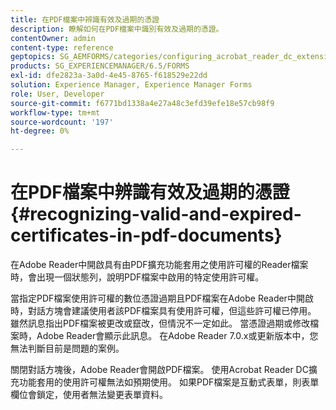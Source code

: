 ```yaml
---
title: 在PDF檔案中辨識有效及過期的憑證
description: 瞭解如何在PDF檔案中識別有效及過期的憑證。
contentOwner: admin
content-type: reference
geptopics: SG_AEMFORMS/categories/configuring_acrobat_reader_dc_extensions
products: SG_EXPERIENCEMANAGER/6.5/FORMS
exl-id: dfe2823a-3a0d-4e45-8765-f618529e22dd
solution: Experience Manager, Experience Manager Forms
role: User, Developer
source-git-commit: f6771bd1338a4e27a48c3efd39efe18e57cb98f9
workflow-type: tm+mt
source-wordcount: '197'
ht-degree: 0%

---
```


# 在PDF檔案中辨識有效及過期的憑證 {#recognizing-valid-and-expired-certificates-in-pdf-documents}

在Adobe Reader中開啟具有由PDF擴充功能套用之使用許可權的Reader檔案時，會出現一個狀態列，說明PDF檔案中啟用的特定使用許可權。

當指定PDF檔案使用許可權的數位憑證過期且PDF檔案在Adobe Reader中開啟時，對話方塊會建議使用者該PDF檔案具有使用許可權，但這些許可權已停用。 雖然訊息指出PDF檔案被更改或竄改，但情況不一定如此。 當憑證過期或修改檔案時，Adobe Reader會顯示此訊息。 在Adobe Reader 7.0.x或更新版本中，您無法判斷目前是問題的案例。

關閉對話方塊後，Adobe Reader會開啟PDF檔案。 使用Acrobat Reader DC擴充功能套用的使用許可權無法如預期使用。 如果PDF檔案是互動式表單，則表單欄位會鎖定，使用者無法變更表單資料。
